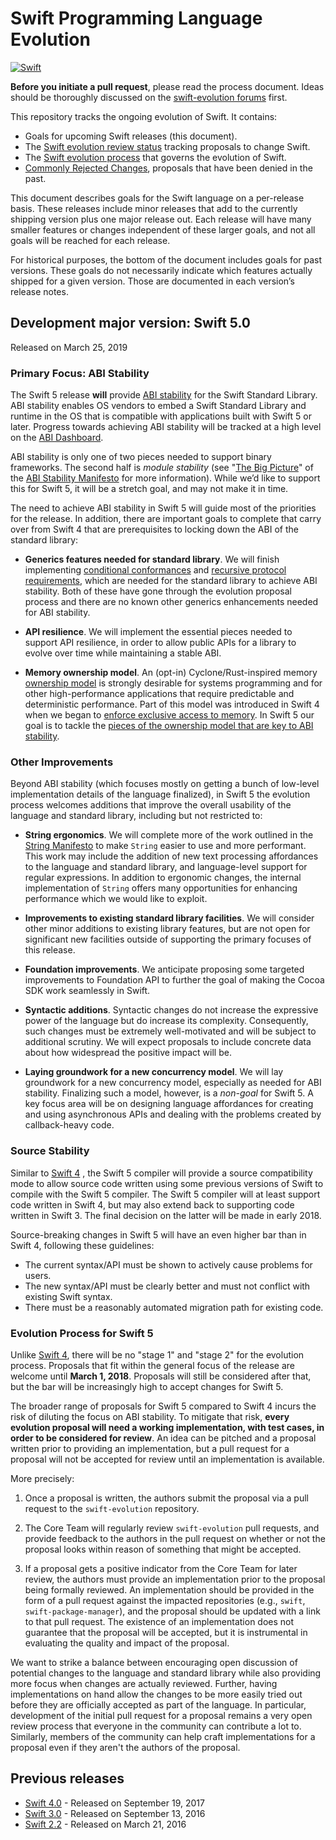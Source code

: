 # Swift Programming Language Evolution
[![Swift](https://img.shields.io/badge/Swift%205-Open%20to%20requests-brightgreen.svg)](#swift_stage)


**Before you initiate a pull request**, please read the process document. Ideas should be thoroughly discussed on the [swift-evolution forums](https://swift.org/community/#swift-evolution) first.

This repository tracks the ongoing evolution of Swift. It contains:

* Goals for upcoming Swift releases (this document).
* The [Swift evolution review status][proposal-status] tracking proposals to change Swift.
* The [Swift evolution process](process.md) that governs the evolution of Swift.
* [Commonly Rejected Changes](commonly_proposed.md), proposals that have been denied in the past.

This document describes goals for the Swift language on a per-release
basis. These releases include minor releases that add to the currently shipping
version plus one major release out.  Each release will have many
smaller features or changes independent of these larger goals, and not
all goals will be reached for each release.

For historical purposes, the bottom of the document includes goals for past versions. These goals do not necessarily indicate which
features actually shipped for a given version. Those are documented in each version’s release notes.

<a name="swift_stage"></a>

## Development major version:  Swift 5.0

Released on March 25, 2019

### Primary Focus: ABI Stability

The Swift 5 release **will** provide [ABI stability](https://github.com/apple/swift/blob/master/docs/ABIStabilityManifesto.md#what-is-abi-stability) for the Swift Standard Library.  ABI stability enables OS vendors to embed a Swift Standard Library and runtime in the OS that is compatible with applications built with Swift 5 or later.  Progress towards achieving ABI stability will be tracked at a high level on the [ABI Dashboard](https://swift.org/abi-stability/).

ABI stability is only one of two pieces needed to support binary frameworks. The second half is *module stability* (see "[The Big Picture](https://github.com/apple/swift/blob/master/docs/ABIStabilityManifesto.md#the-big-picture)" of the [ABI Stability Manifesto](https://github.com/apple/swift/blob/master/docs/ABIStabilityManifesto.md) for more information).  While we’d like to support this for Swift 5, it will be a stretch goal, and may not make it in time.

The need to achieve ABI stability in Swift 5 will guide most of the priorities for the release.  In addition, there are important goals to complete that carry over from Swift 4 that are prerequisites to locking down the ABI of the standard library:

- **Generics features needed for standard library**.  We will finish implementing [conditional conformances](https://github.com/apple/swift-evolution/blob/master/proposals/0143-conditional-conformances.md) and [recursive protocol requirements](https://github.com/apple/swift-evolution/blob/master/proposals/0157-recursive-protocol-constraints.md), which are needed for the standard library to achieve ABI stability.  Both of these have gone through the evolution proposal process and there are no known other generics enhancements needed for ABI stability.

- **API resilience**. We will implement the essential pieces needed to support API resilience, in order to allow public APIs for a library to evolve over time while maintaining a stable ABI.

- **Memory ownership model**. An (opt-in) Cyclone/Rust-inspired memory [ownership model](https://github.com/apple/swift/blob/master/docs/OwnershipManifesto.md) is strongly desirable for systems programming and for other high-performance applications that require predictable and deterministic performance.  Part of this model was introduced in Swift 4 when we began to [ enforce exclusive access to memory](https://github.com/apple/swift-evolution/blob/master/proposals/0176-enforce-exclusive-access-to-memory.md).  In Swift 5 our goal is to tackle the [pieces of the ownership model that are key to ABI stability](https://github.com/apple/swift/blob/master/docs/OwnershipManifesto.md#priorities-for-abi-stability).

### Other Improvements

Beyond ABI stability (which focuses mostly on getting a bunch of low-level implementation details of the language finalized), in Swift 5 the evolution process welcomes additions that improve the overall usability of the language and standard library, including but not restricted to:

- **String ergonomics**. We will complete more of the work outlined in the [String Manifesto](https://github.com/apple/swift/blob/master/docs/StringManifesto.md) to make `String` easier to use and more performant.  This work may include the addition of new text processing affordances to the language and standard library, and language-level support for regular expressions.  In addition to ergonomic changes, the internal implementation of `String` offers many opportunities for enhancing performance which we would like to exploit.

- **Improvements to existing standard library facilities**. We will consider other minor additions to existing library features, but are not open for significant new facilities outside of supporting the primary focuses of this release.

- **Foundation improvements**. We anticipate proposing some targeted improvements to Foundation API to further the goal of making the Cocoa SDK work seamlessly in Swift.

- **Syntactic additions**. Syntactic changes do not increase the expressive power of the language but do increase its complexity.  Consequently, such changes must be extremely well-motivated and will be subject to additional scrutiny.  We will expect proposals to include concrete data about how widespread the positive impact will be.

- **Laying groundwork for a new concurrency model**. We will lay groundwork for a new concurrency model, especially as needed for ABI stability.  Finalizing such a model, however, is a *non-goal* for Swift 5.  A key focus area will be on designing language affordances for creating and using asynchronous APIs and dealing with the problems created by callback-heavy code.

### Source Stability

Similar to [Swift 4](releases/swift-4_0.md) , the Swift 5 compiler will provide a source compatibility mode to allow source code written using some previous versions of Swift to compile with the Swift 5 compiler.  The Swift 5 compiler will at least support code written in Swift 4, but may also extend back to supporting code written in Swift 3.  The final decision on the latter will be made in early 2018.

Source-breaking changes in Swift 5 will have an even higher bar than in Swift 4, following these guidelines:

* The current syntax/API must be shown to actively cause problems for users.
* The new syntax/API must be clearly better and must not conflict with existing Swift syntax.
* There must be a reasonably automated migration path for existing code.

### Evolution Process for Swift 5

Unlike [Swift 4](releases/swift-4_0.md), there will be no "stage 1" and "stage 2" for the evolution process.  Proposals that fit within the general focus of the release are welcome until **March 1, 2018**.  Proposals will still be considered after that, but the bar will be increasingly high to accept changes for Swift 5.

The broader range of proposals for Swift 5 compared to Swift 4 incurs the risk of diluting the focus on ABI stability.
To mitigate that risk, **every evolution proposal will need a working implementation, with test cases, in order to be considered for review**.  An idea can be pitched and a proposal written prior to providing an implementation, but a pull request for a proposal will not be accepted for review until an implementation is available.

More precisely:

1. Once a proposal is written, the authors submit the proposal via a pull request to the `swift-evolution` repository.

2. The Core Team will regularly review `swift-evolution` pull requests, and provide feedback to the authors in the pull request on whether or not the proposal looks within reason of something that might be accepted.

3. If a proposal gets a positive indicator from the Core Team for later review, the authors must provide an implementation prior to the proposal being formally reviewed.  An implementation should be provided in the form of a pull request against the impacted repositories (e.g., `swift`, `swift-package-manager`), and the proposal should be updated with a link to that pull request.  The existence of an implementation does not guarantee that the proposal will be accepted, but it is instrumental in evaluating the quality and impact of the proposal.

We want to strike a balance between encouraging open discussion of potential changes to the language and standard library while also providing more focus when changes are actually reviewed.  Further, having implementations on hand allow the changes to be more easily tried out before they are officially accepted as part of the language.  In particular, development of the initial pull request for a proposal remains a very open review process that everyone in the community can contribute a lot to.  Similarly, members of the community can help craft implementations for a proposal even if they aren't the authors of the proposal.

## Previous releases

* [Swift 4.0](releases/swift-4_0.md) - Released on September 19, 2017
* [Swift 3.0](releases/swift-3_0.md) - Released on September 13, 2016
* [Swift 2.2](releases/swift-2_2.md) - Released on March 21, 2016

[proposal-status]: https://apple.github.io/swift-evolution/
